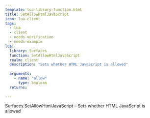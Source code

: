 ```yaml
---
template: lua-library-function.html
title: SetAllowHtmlJavaScript
icon: lua-client
tags:
  - lua
  - client
  - needs-verification
  - needs-example
lua:
  library: Surfaces
  function: SetAllowHtmlJavaScript
  realm: client
  description: "Sets whether HTML JavaScript is allowed"
  
  arguments:
    - name: "allow"
      type: boolean
  returns:
    
---
```


<div class="lua__search__keywords">
Surfaces.SetAllowHtmlJavaScript &#x2013; Sets whether HTML JavaScript is allowed
</div>
